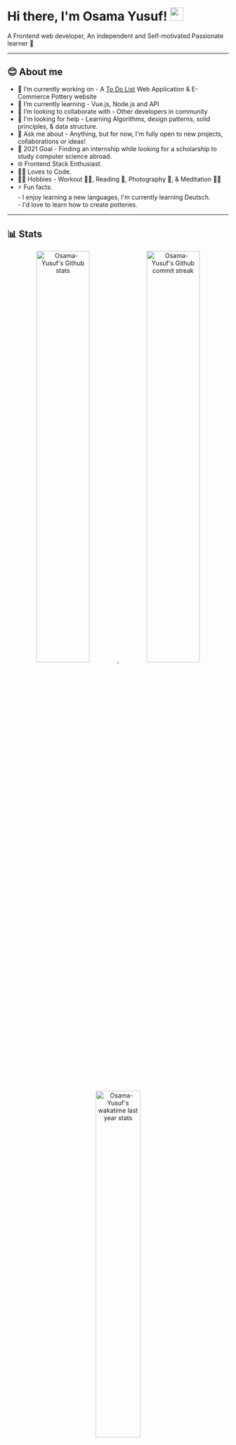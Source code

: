 # Hi there, I'm **Osama Yusuf**! <!--👋--> <img src="https://raw.githubusercontent.com/MartinHeinz/MartinHeinz/master/wave.gif" width="30px">
 A Frontend web developer, An independent and Self-motivated Passionate learner 🧑

---

## **😊 About me**

- 🔭 I’m currently working on - A [To Do List](https://osama-yusuf.github.io/) Web Application & E-Commerce Pottery website 
- 🌱 I’m currently learning - Vue.js, Node.js and API
- 👯 I’m looking to collaborate with - Other developers in community
- 🤔 I'm looking for help - Learning Algorithms, design patterns, solid principles, & data structure.
- 💬 Ask me about - Anything, but for now, I'm fully open to new projects, collaborations or ideas!
- 🥅 2021 Goal - Finding an internship while looking for a scholarship to study computer science abroad.
- 🌐 Frontend Stack Enthusiast.  
- 👨‍💻 Loves to Code.  
- 💆‍♂️ Hobbies - Workout 🏋️‍♂️, Reading 📖, Photography 📸, & Meditation 🧘‍♂️  
- ⚡ Fun facts: <br> - I enjoy learning a new languages, I'm currently learning Deutsch. <br> - I'd love to learn how to create potteries. 
<!-- - ⚡ Fun fact: The first computer “bug” was an actual real-life bug 😄 -->
<!-- - 😄 Pronouns: ... -->
<!-- - Artificial Intelligence and Machine Learning 😍 ♥   -->

<hr>

## **📊 Stats**

 <div align="center" style="text-align:center">
    <a href="#">
        <img width="49%"  src="https://github-readme-stats.vercel.app/api?username=Osama-Yusuf&show_icons=true&theme=monokai&count_private=true"
            alt="Osama-Yusuf's Github stats">
    </a>
    <a href="#">
        <img width="49%"  src="https://github-readme-streak-stats.herokuapp.com/?user=Osama-Yusuf&theme=monokai"
            alt="Osama-Yusuf's Github commit streak">
    </a>
    <a href="https://wakatime.com/@Osama-Yusuf/">
        <img width="45%" src="https://github-readme-stats.vercel.app/api/top-langs/?username=Osama-Yusuf&langs_count=5&theme=tokyonight"
            alt="Osama-Yusuf's wakatime last year stats">
    </a>
</div>

<!-- https://github-readme-stats.vercel.app/api/wakatime?username=osama_yusuf&hide_progress=false&layout=compact&custom_title=Wakatime%20last%20year%20Stats -->
<!-- [![My GitHub Stats](https://github-readme-stats.vercel.app/api/?username=Osama-Yusuf&count_private=true&theme=tokyonight&showicons=true)]()
[![My GitHub Language Stats](https://github-readme-stats.vercel.app/api/top-langs/?username=Osama-Yusuf&langs_count=5&theme=tokyonight)]() -->

<hr>

## **📫 How to reach me**
<div align="center" style="text-align:center">
    <a target="_blank" href="mailto:osama9mohamed5@gmail.com">
        <img src="https://img.shields.io/badge/-Gmail-EA4335?style=for-the-badge&logo=Gmail&logoColor=white"
            alt="Osama's Gmail">
    </a>
    <a target="blank" href="https://stackoverflow.com/users/14504222/osama-mohamed" target="_blank" >
        <img src="https://img.shields.io/badge/-SO-F58025?style=for-the-badge&logo=StackOverflow&logoColor=white"
            alt="Osama's StackOverflow">
    </a>
    <a href="https://www.linkedin.com/in/osama--youssef" target="_blank" >
        <img src="https://img.shields.io/badge/LinkedIn-0A66C2?style=for-the-badge&logo=linkedin&logoColor=white"
            alt="Osama's LinkedIn">
    </a>
    <a href="https://discord.gg/nZ5jNUm9SS" target="_blank" >
        <img src="https://img.shields.io/badge/Discord-7289DA?style=for-the-badge&logo=discord&logoColor=white"
            alt="Osama's discord">
    </a>
    <a href="https://octolife.vercel.app/Osama-Yusuf" target="_blank">
        <img src="https://img.shields.io/badge/OctoLife-333?style=for-the-badge&logo=github&logoColor=white"
            alt="Osama's octolife">
    </a>
    <a href="https://dev.to/osamayusuf" target="_blank">
        <img src="https://img.shields.io/badge/Dev.to-0A0A0A?style=for-the-badge&logo=dev.to&logoColor=white"
            alt="Osama's dev.to">
    </a>
     <a href="https://profile.codersrank.io/user/osama-yusuf/" target="_blank">
        <img src="https://img.shields.io/badge/CodersRank-67A4AC?style=for-the-badge&logo=codersrank&logoColor=white"
            alt="Osama's CodersRank">
    </a>
    <a href="https://www.instagram.com/osama_youssf/" target="_blank">
        <img src=https://img.shields.io/badge/Instagram-E4405F?style=for-the-badge&logo=instagram&logoColor=white 
            alt="Osama's CodersRank">
    </a>
</div>
                                    
---

<br>

_Made by **[@Osama-Yusuf](https://github.com/osama-yusuf)**_

![](https://komarev.com/ghpvc/?username=osama-yusuf&color=red)

<!-- **Osama-Yusuf/Osama-Yusuf** is a ✨ _special_ ✨ repository because its `README.md` (this file) appears on your GitHub profile. -->
